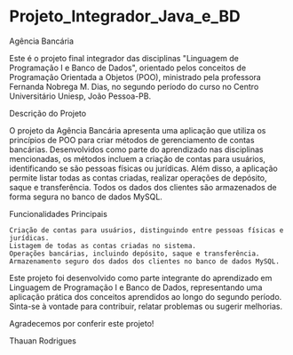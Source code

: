 # Projeto_Integrador_Java_e_BD
Agência Bancária

Este é o projeto final integrador das disciplinas "Linguagem de Programação I e Banco de Dados", orientado pelos conceitos de Programação Orientada a Objetos (POO), ministrado pela professora Fernanda Nobrega M. Dias, no segundo período do curso no Centro Universitário Uniesp, João Pessoa-PB.

Descrição do Projeto

O projeto da Agência Bancária apresenta uma aplicação que utiliza os princípios de POO para criar métodos de gerenciamento de contas bancárias. Desenvolvidos como parte do aprendizado nas disciplinas mencionadas, os métodos incluem a criação de contas para usuários, identificando se são pessoas físicas ou jurídicas. Além disso, a aplicação permite listar todas as contas criadas, realizar operações de depósito, saque e transferência. Todos os dados dos clientes são armazenados de forma segura no banco de dados MySQL.

Funcionalidades Principais

    Criação de contas para usuários, distinguindo entre pessoas físicas e jurídicas.
    Listagem de todas as contas criadas no sistema.
    Operações bancárias, incluindo depósito, saque e transferência.
    Armazenamento seguro dos dados dos clientes no banco de dados MySQL.


Este projeto foi desenvolvido como parte integrante do aprendizado em Linguagem de Programação I e Banco de Dados, representando uma aplicação prática dos conceitos aprendidos ao longo do segundo período. Sinta-se à vontade para contribuir, relatar problemas ou sugerir melhorias.

Agradecemos por conferir este projeto!

Thauan Rodrigues
